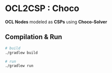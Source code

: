 # OCL2CSP : Choco
**OCL Nodes** modeled as **CSPs** using **Choco-Solver**

## Compilation & Run
```bash
# build
./gradlew build

# run
./gradlew run
```
